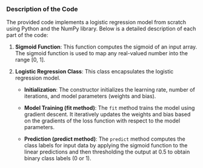 ### Description of the Code

The provided code implements a logistic regression model from scratch using Python and the NumPy library. Below is a detailed description of each part of the code:

1. **Sigmoid Function**: This function computes the sigmoid of an input array. The sigmoid function is used to map any real-valued number into the range [0, 1].

2. **Logistic Regression Class**: This class encapsulates the logistic regression model.

    - **Initialization**: The constructor initializes the learning rate, number of iterations, and model parameters (weights and bias).

    - **Model Training (fit method)**: The `fit` method trains the model using gradient descent. It iteratively updates the weights and bias based on the gradients of the loss function with respect to the model parameters.

    - **Prediction (predict method)**: The `predict` method computes the class labels for input data by applying the sigmoid function to the linear predictions and then thresholding the output at 0.5 to obtain binary class labels (0 or 1).

